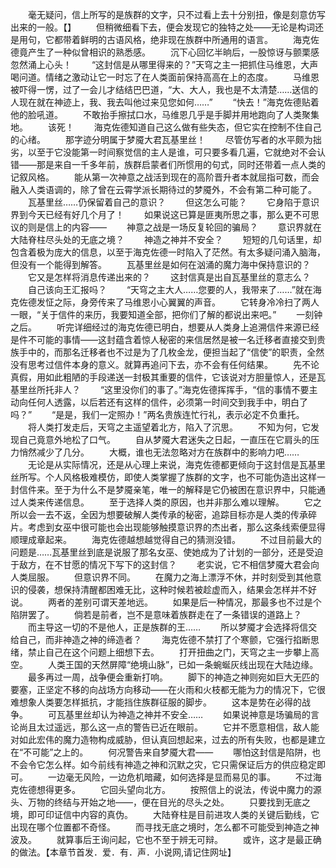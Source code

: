 　　毫无疑问，信上所写的是族群的文字，只不过看上去十分别扭，像是刻意仿写出来的一般。【】
　　但稍微细看下去，便会发现它的独特之处——无论是构词还是用句，它都带着鲜明的古语风格，绝非现在族群中所通用的语言。
　　海克佐德竟产生了一种似曾相识的熟悉感。
　　沉下心回忆半晌后，一股惊讶与颤栗感忽然涌上心头！
　　“这封信是从哪里得来的？”天穹之主一把抓住马维恩，大声喝问道。情绪之激动让它一时忘了在人类面前保持高高在上的态度。
　　马维恩被吓得一愣，过了一会儿才结结巴巴道，“大、大人，我也是不太清楚……送信的人现在就在神迹上，我、我去叫他过来见您如何……”
　　“快去！”海克佐德贴着他的脸吼道。
　　不敢抬手擦拭口水，马维恩几乎是手脚并用地跑向了人类聚集地。
　　该死！
　　海克佐德知道自己这么做有些失态，但它实在控制不住自己的心绪。
　　那字迹分明属于梦魇大君瓦基里丝！
　　尽管仿写者的水平颇为拙劣，以至于它没能第一时间察觉信的主人是谁，可只要多看几遍，它就绝对不会认错——那是来自一千多年前，族群启蒙者们所惯用的句式，同时还带着一点人类的记叙风格。
　　能从第一次神意之战活到现在的高阶晋升者本就屈指可数，而会融入人类语调的，除了曾在云霄学派长期待过的梦魇外，不会有第二种可能了。
　　瓦基里丝……仍保留着自己的意识？
　　但这怎么可能？
　　它身陷于意识界到今天已经有好几个月了！
　　如果说这已算是匪夷所思之事，那么更不可思议的则是信上的内容——
　　神意之战是一场反复轮回的骗局？
　　意识界就在大陆脊柱尽头处的无底之境？
　　神造之神并不安全？
　　短短的几句话里，却包含着极为庞大的信息，以至于海克佐德一时陷入了茫然。有太多疑问涌入脑海，但没有一个能得到解答。
　　瓦基里丝是如何在汹涌的魔力海中保持意识的？
　　它又是怎样将消息传递出来的？
　　这封信真是出自瓦基里丝的意志么？
　　自己该向王汇报吗？
　　“天穹之主大人……您要的人，我带来了……”就在海克佐德发怔之际，身旁传来了马维恩小心翼翼的声音。
　　它转身冷冷扫了两人一眼，“关于信件的来历，我要知道全部，把你们了解的都说出来吧。”
　　一刻钟之后。
　　听完详细经过的海克佐德已明白，想要从人类身上追溯信件来源已经是件不可能的事情——这封蕴含着惊人秘密的来信居然是被一名迁移者直接交到贵族手中的，而那名迁移者也不过是为了几枚金龙，便担当起了“信使”的职责，全然没有思考过信件本身的意义。就算再追问下去，亦不会有任何结果。
　　先不论真假，用如此粗陋的手段递送一封极其重要的信件，它该说对方胆量惊人，还是瓦基里丝所托非人？
　　“这里没你们的事了。”海克佐德挥挥手，“信的事情不要主动向任何人透露，以后若还有这样的信件，必须第一时间交到我手中，明白了吗？”
　　“是是，我们一定照办！”两名贵族连忙行礼，表示必定不负重托。
　　将人类打发走后，天穹之主遥望着北方，陷入了沉思。
　　不知为何，它发现自己竟意外地松了口气。
　　自从梦魇大君迷失之日起，一直压在它肩头的压力悄然减少了几分。
　　大概，谁也无法忽略对方在族群中的影响力吧……
　　无论是从实际情况，还是从心理上来说，海克佐德都更倾向于这封信是瓦基里丝所写。个人风格极难模仿，即使人类掌握了族群的文字，也不可能伪造出这样一封信件来。至于为什么不是梦魇亲笔，唯一的解释是它仍被困在意识界中，只能通过人类来传递信息。
　　至于选择人类的原因，也并非那么难以理解。
　　它之所以会一去不返，全因为想要破解人类传承的秘密，追踪目标亦是人类的传承碎片。考虑到女巫中很可能也会出现能够触摸意识界的杰出者，那么这条线索便显得顺理成章起来。
　　海克佐德越想越觉得自己的猜测没错。
　　不过目前最大的问题是……瓦基里丝到底是说服了那名女巫、使她成为了计划的一部分，还是受迫于敌方，在不甘愿的情况下写下的这封信？
　　老实说，它不相信梦魇大君会向人类屈服。
　　但意识界不同。
　　在魔力之海上漂浮不休，并时刻受到其他意识的侵袭，想保持清醒都困难无比，这种时候若被趁虚而入，结果会怎样并不好说。
　　两者的差别可谓天差地远。
　　如果是后一种情况，那最多也不过是个陷阱罢了。
　　倘若是前者，岂不是意味着族群走在了一条错误的道路上？
　　而主导这一切的不是他人，正是族群的王……
　　所以梦魇才会选择将信交给自己，而非神造之神的缔造者？
　　海克佐德不禁打了个寒颤，它强行掐断思绪，禁止自己在这个问题上细想下去。
　　打开扭曲之门，天穹之主一步攀上高空。
　　人类王国的天然屏障“绝境山脉”，已如一条蜿蜒灰线出现在大陆边缘。
　　最多再过一周，战争便会重新打响。
　　脚下的神造之神则宛如巨大无匹的要塞，正坚定不移的向战场方向移动——在火雨和火枝都无能为力的情况下，它很难想象人类要怎样抵抗，才能挡住族群征服的脚步。
　　这本是势在必得的战争。
　　可瓦基里丝却认为神造之神并不安全……
　　如果说神意是场骗局的言论尚且太过遥远，那么这一点的警告已近在眼前。
　　它并不愿意相信，敌人能对如此宏伟的魔力造物构成威胁，但认真回想起来，过去的所有失败，也都是建立在“不可能”之上的。
　　何况警告来自梦魇大君——
　　哪怕这封信是陷阱，也不会令它怎么样。如今前线有神造之神和沉默之灾，它只需保证后方的供应稳定即可。
　　一边毫无风险，一边危机暗藏，如何选择是显而易见的事。
　　不过海克佐德想得更多。
　　它回头望向北方。
　　按照信上的说法，传说中魔力的源头、万物的终结与开始之地——，便在目光的尽头之处。
　　只要找到无底之境，即可印证信中内容的真伪。
　　大陆脊柱是目前进攻人类的关键后勤线，它出现在哪个位置都不奇怪。
　　而寻找无底之境时，怎么都不可能受到神造之神波及。
　　就算事后王询问起，它也不至于辨无可辩。
　　或许，这才是最正确的做法。【本章节首发．爱．有．声．小说网,请记住网址】
